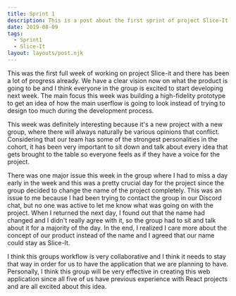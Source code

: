 ```yaml
---
title: Sprint 1
description: This is a post about the first sprint of project Slice-It
date: 2019-08-09
tags:
  - Sprint1
  - Slice-It
layout: layouts/post.njk
---
```


This was the first full week of working on project Slice-it and there has been a lot of progress already. We have a clear vision now on what the product is going to be and I think everyone in the group is excited to start developing next week. The main focus this week was building a high-fidelity prototype to get an idea of how the main userflow is going to look instead of trying to design too much during the development process.

This week was definitely interesting because it's a new project with a new group, where there will always naturally be various opinions that conflict. Considering that our team has some of the strongest personalities in the cohort, it has been very important to sit down and talk about every idea that gets brought to the table so everyone feels as if they have a voice for the project.

There was one major issue this week in the group where I had to miss a day early in the week and this was a pretty crucial day for the project since the group decided to change the name of the project completely. This was an issue to me because I had been trying to contact the group in our Discord chat, but no one was active to let me know what was going on with the project. When I returned the next day, I found out that the name had changed and I didn't really agree with it, so the group had to sit and talk about it for a majority of the day. In the end, I realized I care more about the concept of our product instead of the name and I agreed that our name could stay as Slice-It.

I think this groups workflow is very collaborative and I think it needs to stay that way in order for us to have the application that we are planning to have. Personally, I think this group will be very effective in creating this web application since all five of us have previous experience with React projects and are all excited about this idea.
